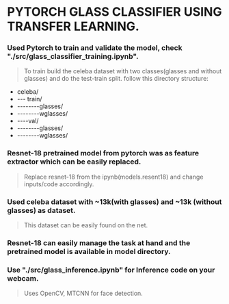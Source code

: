 # PYTORCH GLASS CLASSIFIER USING TRANSFER LEARNING.

### Used Pytorch to train and validate the model, check "./src/glass_classifier_training.ipynb".
> To train build the celeba dataset with two classes(glasses and without glasses) and do the test-train split.
follow this directory structure: 
* celeba/
* --- train/
* --------glasses/
* --------wglasses/
* ----val/
* --------glasses/
* --------wglasses/

### Resnet-18 pretrained model from pytorch was as feature extractor which can be easily replaced.
> Replace resnet-18 from the ipynb(models.resent18) and change inputs/code accordingly. 

### Used celeba dataset with ~13k(with glasses) and ~13k (without glasses) as dataset. 
> This dataset can be easily found on the net.

### Resnet-18 can easily manage the task at hand and the pretrained model is available in model directory.

### Use "./src/glass_inference.ipynb" for Inference code on your webcam. 
> Uses OpenCV, MTCNN for face detection. 
